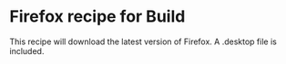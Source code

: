 # Firefox recipe for Build

This recipe will download the latest version of Firefox. A .desktop file is included.
